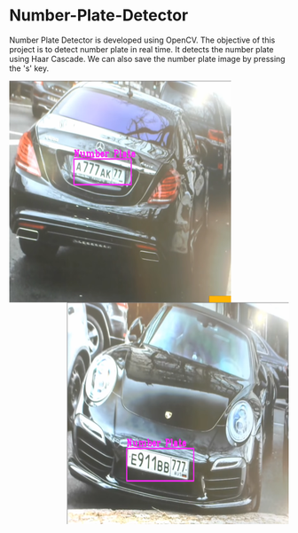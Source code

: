 # Number-Plate-Detector
Number Plate Detector is developed using OpenCV. The objective of this project is to detect number plate in real time. It detects the number plate using Haar Cascade. We can also save the number plate image by pressing the 's' key.

<img src="https://github.com/Amlend/Number-Plate-Detector/blob/main/Resources/screenshots/screenshot%202.png" width="400" height="400" align="left">

<img src="https://github.com/Amlend/Number-Plate-Detector/blob/main/Resources/screenshots/screenshot%203.png" width="400" height="400" align="right">
